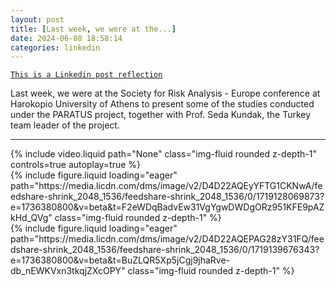 ```yaml
---
layout: post
title: [Last week, we were at the...]
date: 2024-06-08 18:58:14
categories: linkedin
---
```


[`This is a Linkedin post reflection`](https://www.linkedin.com/feed/update/urn:li:activity:7205281990185594880)

Last week, we were at the Society for Risk Analysis - Europe conference at Harokopio University of Athens to present some of the studies conducted under the PARATUS project, together with Prof. Seda Kundak, the Turkey team leader of the project.

<hr>
<div class="row mt-3">
<div class="col-sm mt-3 mt-md-0">{% include video.liquid path="None" class="img-fluid rounded z-depth-1" controls=true autoplay=true %}</div>

<div class="col-sm mt-3 mt-md-0">{% include figure.liquid loading="eager" path="https://media.licdn.com/dms/image/v2/D4D22AQEyYFTG1CKNwA/feedshare-shrink_2048_1536/feedshare-shrink_2048_1536/0/1719128069873?e=1736380800&v=beta&t=F2eWDqBadvEw31VgYgwDWDgORz951KFE9pAZkHd_QVg" class="img-fluid rounded z-depth-1" %}</div>
<div class="col-sm mt-3 mt-md-0">{% include figure.liquid loading="eager" path="https://media.licdn.com/dms/image/v2/D4D22AQEPAG28zY31FQ/feedshare-shrink_2048_1536/feedshare-shrink_2048_1536/0/1719139676343?e=1736380800&v=beta&t=BuZLQR5Xp5jCgj9jhaRve-db_nEWKVxn3tkqjZXcOPY" class="img-fluid rounded z-depth-1" %}</div>

</div>
